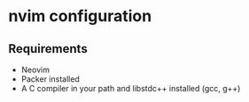 # nvim configuration


## Requirements

- Neovim
- Packer installed
- A C compiler in your path and libstdc++ installed (gcc, g++)